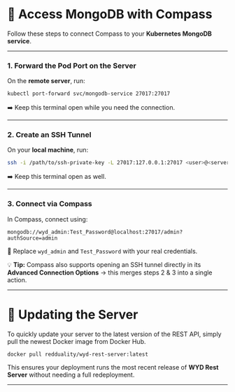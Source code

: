 # 📡 Access MongoDB with Compass

Follow these steps to connect Compass to your **Kubernetes MongoDB service**.

---

### 1. Forward the Pod Port on the Server

On the **remote server**, run:

```bash
kubectl port-forward svc/mongodb-service 27017:27017
```

➡️ Keep this terminal open while you need the connection.

---

### 2. Create an SSH Tunnel

On your **local machine**, run:

```bash
ssh -i /path/to/ssh-private-key -L 27017:127.0.0.1:27017 <user>@<server_ip>
```

➡️ Keep this terminal open as well.

---

### 3. Connect via Compass

In Compass, connect using:

```text
mongodb://wyd_admin:Test_Password@localhost:27017/admin?authSource=admin
```

🔐 Replace `wyd_admin` and `Test_Password` with your real credentials.

💡 **Tip:** Compass also supports opening an SSH tunnel directly in its **Advanced Connection Options** → this merges steps 2 & 3 into a single action.

---

# 🔄 Updating the Server

To quickly update your server to the latest version of the REST API, simply pull the newest Docker image from Docker Hub.

```bash
docker pull redduality/wyd-rest-server:latest
```

This ensures your deployment runs the most recent release of **WYD Rest Server** without needing a full redeployment.

---
